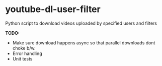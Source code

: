 youtube-dl-user-filter
======================

Python script to download videos uploaded by specified users and filters

**TODO:**
* Make sure download happens async so that parallel downloads dont choke b/w.
* Error handling
* Unit tests